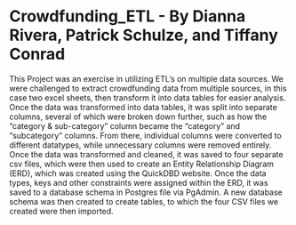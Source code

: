 # Crowdfunding_ETL - By Dianna Rivera, Patrick Schulze, and Tiffany Conrad

This Project was an exercise in utilizing ETL’s on multiple data sources. We were challenged to extract crowdfunding data from multiple sources, in this case two excel sheets, then transform it into data tables for easier analysis. Once the data was transformed into data tables, it was split into separate columns, several of which were broken down further, such as how the “category & sub-category” column became the “category” and “subcategory” columns. From there, individual columns were converted to different datatypes, while unnecessary columns were removed entirely. Once the data was transformed and cleaned, it was saved to four separate csv files, which were then used to create an Entity Relationship Diagram (ERD), which was created using the QuickDBD website. Once the data types, keys and other constraints were assigned within the ERD, it was saved to a database schema in Postgres file via PgAdmin. A new database schema was then created to create tables, to which the four CSV files we created were then imported. 
